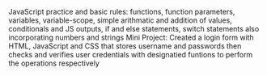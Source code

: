 JavaScript practice and basic rules:
functions, function parameters, variables, variable-scope, simple arithmatic and addition of values, conditionals and JS outputs, if and else statements, switch statements also incorporating numbers and strings
Mini Project: Created a login form with HTML, JavaScript and CSS that stores username and passwords then checks and verifies user credentials with designatied funtions to perform the operations respectively

